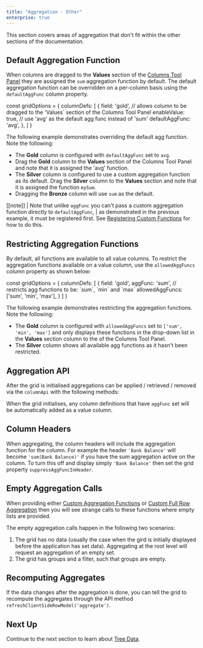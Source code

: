 ```yaml
---
title: "Aggregation - Other"
enterprise: true
---
```


This section covers areas of aggregation that don't fit within the other sections of the documentation.

## Default Aggregation Function

When columns are dragged to the <b>Values</b> section of the [Columns Tool Panel](/tool-panel-columns/) they are
assigned the `sum` aggregation function by default. The default aggregation function can be overridden on a per-column
basis using the `defaultAggFunc` column property.

<snippet>
const gridOptions = {
    columnDefs: [
        {
            field: 'gold',
            // allows column to be dragged to the 'Values` section of the Columns Tool Panel 
            enableValue: true,
            // use 'avg' as the default agg func instead of 'sum'  
            defaultAggFunc: 'avg',
        },
    ]
}
</snippet>

The following example demonstrates overriding the default agg function. Note the following:

- The <b>Gold</b> column is configured with `defaultAggFunc` set to `avg`.
- Drag the <b>Gold</b> column to the <b>Values</b> section of the Columns Tool Panel and note that it is assigned the 'avg' function. 
- The <b>Silver</b> column is configured to use a custom aggregation function as its default. Drag the <b>Silver</b> column to the <b>Values</b> section and note that it is assigned the function `mySum`.
- Dragging the <b>Bronze</b> column will use `sum` as the default. 

<grid-example title='Default Aggregation Function' name='default-aggregation-function' type='generated' options='{ "enterprise": true, "exampleHeight": 655, "modules": ["clientside", "rowgrouping", "menu", "columnpanel", "filterpanel"] }'></grid-example>

[[note]]
| Note that unlike `aggFunc` you can't pass a custom aggregation function directly to `defaultAggFunc`,
| as demonstrated in the previous example, it must be registered first. See [Registering Custom Functions](/aggregation-custom-functions#registering-custom-functions) for how to do this.

## Restricting Aggregation Functions

By default, all functions are available to all value columns. To restrict the aggregation functions available on a value
column, use the `allowedAggFuncs` column property as shown below:

<snippet>
const gridOptions = {
    columnDefs: [
        {
            field: 'gold', 
            aggFunc: 'sum',
            // restricts agg functions to be: `sum`, `min` and `max`
            allowedAggFuncs: ['sum', 'min', 'max'],
        }
    ]
}
</snippet>

The following example demonstrates restricting the aggregation functions. Note the following:

- The <b>Gold</b> column is configured with `allowedAggFuncs` set to `['sum', 'min', 'max']` and only displays these functions in the drop-down list in the <b>Values</b> section column to the of the Columns Tool Panel.
- The <b>Silver</b> column shows all available agg functions as it hasn't been restricted.
 
<grid-example title='Restricting Aggregation Functions' name='restricting-aggregation-functions' type='generated' options='{ "enterprise": true, "exampleHeight": 655, "modules": ["clientside", "rowgrouping", "menu", "columnpanel", "filterpanel"] }'></grid-example>

## Aggregation API

After the grid is initialised aggregations can be applied / retrieved / removed via the `columnApi` with the following methods:

<api-documentation source='column-api/api.json' section='valueColumns' ></api-documentation>

When the grid initialises, any column definitions that have `aggFunc` set will be automatically added as a value column.

## Column Headers

When aggregating, the column headers will include the aggregation function for the column. For example the header `'Bank Balance'` will become `'sum(Bank Balance)'` if you have the sum aggregation active on the column. To turn this off and display simply `'Bank Balance'` then set the grid property `suppressAggFuncInHeader`.

<api-documentation source='grid-options/properties.json' section='rowPivoting' names='["suppressAggFuncInHeader"]' ></api-documentation>

## Empty Aggregation Calls

When providing either [Custom Aggregation Functions](/aggregation-custom-functions#custom-aggregation-functions) or [Custom Full Row Aggregation](/aggregation-custom-functions#custom-full-row-aggregation) then you will see strange calls to these functions where empty lists are provided.

The empty aggregation calls happen in the following two scenarios:

1. The grid has no data (usually the case when the gird is initially displayed before the application has set data). Aggregating at the root level will request an aggregation of an empty set.
1. The grid has groups and a filter, such that groups are empty.

## Recomputing Aggregates

If the data changes after the aggregation is done, you can tell the grid to recompute the aggregates through the API method `refreshClientSideRowModel('aggregate')`.

<api-documentation source='grid-api/api.json' section='data' names='["refreshClientSideRowModel"]' ></api-documentation>

## Next Up

Continue to the next section to learn about [Tree Data](/tree-data/).